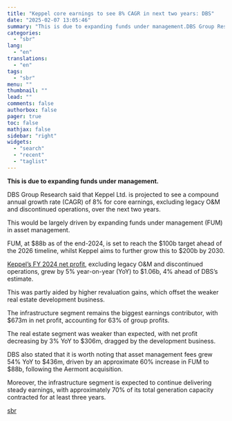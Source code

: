 ```yaml
---
title: "Keppel core earnings to see 8% CAGR in next two years: DBS"
date: "2025-02-07 13:05:46"
summary: "This is due to expanding funds under management.DBS Group Research said that Keppel Ltd. is projected to see a compound annual growth rate (CAGR) of 8% for core earnings, excluding legacy O&amp;M and discontinued operations, over the next two years.This would be largely driven by expanding funds under management (FUM)..."
categories:
  - "sbr"
lang:
  - "en"
translations:
  - "en"
tags:
  - "sbr"
menu: ""
thumbnail: ""
lead: ""
comments: false
authorbox: false
pager: true
toc: false
mathjax: false
sidebar: "right"
widgets:
  - "search"
  - "recent"
  - "taglist"
---
```


**This is due to expanding funds under management.**

DBS Group Research said that Keppel Ltd. is projected to see a compound annual growth rate (CAGR) of 8% for core earnings, excluding legacy O&M and discontinued operations, over the next two years.

This would be largely driven by expanding funds under management (FUM) in asset management.

FUM, at $88b as of the end-2024, is set to reach the $100b target ahead of the 2026 timeline, whilst Keppel aims to further grow this to $200b by 2030.

[Keppel’s FY 2024 net profit](https://sbr.com.sg/building-engineering/news/keppels-fy2024-net-profit-rises-5-yoy-106b), excluding legacy O&M and discontinued operations, grew by 5% year-on-year (YoY) to $1.06b, 4% ahead of DBS’s estimate.

This was partly aided by higher revaluation gains, which offset the weaker real estate development business.

The infrastructure segment remains the biggest earnings contributor, with $673m in net profit, accounting for 63% of group profits.

The real estate segment was weaker than expected, with net profit decreasing by 3% YoY to $306m, dragged by the development business.

DBS also stated that it is worth noting that asset management fees grew 54% YoY to $436m, driven by an approximate 60% increase in FUM to $88b, following the Aermont acquisition.

Moreover, the infrastructure segment is expected to continue delivering steady earnings, with approximately 70% of its total generation capacity contracted for at least three years.

[sbr](https://sbr.com.sg/building-engineering/news/keppel-core-earnings-see-8-cagr-in-next-two-years-dbs)

